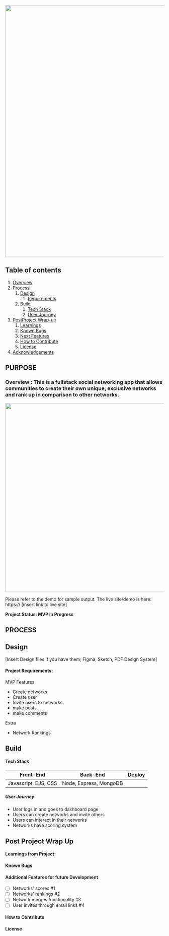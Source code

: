 

<!-- ![main](https://user-images.githubusercontent.com/102767737/194168278-bb7b3bf2-7b6c-400d-be97-334ab72ed4f7.png) -->



<img src="https://user-images.githubusercontent.com/102767737/198288317-e798e316-81e3-4918-9b1a-fc1185353b4f.png" width="800">



<!-- ![dashboard](https://user-images.githubusercontent.com/102767737/194168302-7ab3af2f-4fcf-4a80-896e-91373afa9713.png) -->

## Table of contents
1. [Overview](#overview)
2. [Process](#process)
    1. [Design](#design)
       1. [Requirements](#requirements)
    3. [Build](#build)
        1. [Tech Stack](#stack)
        2. [User Journey](#userjourney)
5. [PostProject Wrap-up](#post)
    1. [Learnings](#learnings)
    2. [Known Bugs](#bugs)
    3. [Next Features](#features)
    4. [How to Contribute](#contribute)
    5. [License](#license)
7. [Acknowledgements](#ack)

## PURPOSE
### Overview  <a name="overview"></a>: This is a fullstack social networking app that allows communities to create their own unique, exclusive networks and rank up in comparison to other networks. 

<img src="https://user-images.githubusercontent.com/102767737/198289134-9f75f93a-a760-4aae-b6c1-35df048a9d36.png" width="600">

Please refer to the demo for sample output. 
The live site/demo is here: https:// [insert link to live site]

**Project Status: MVP in Progress**


## PROCESS <a name="process"></a>
## Design <a name="design"></a>

[Insert Design files if you have them; Figma, Sketch, PDF Design System]




#### Project Requirements:  <a name="requirements"></a>

MVP Features 
- Create networks
- Create user
- Invite users to networks
- make posts 
- make comments


Extra
- Network Rankings
 




## Build <a name="build"></a>



#### Tech Stack <a name="stack"></a>

| Front-End | Back-End | Deploy |
| --- | --- | --- |
 | Javascript, EJS, CSS | Node, Express, MongoDB |



##### *User Journey* <a name="journey"></a>
- User logs in and goes to dashboard page 
- Users can create networks and invite others
- Users can interact in their networks
- Networks have scoring system 



## Post Project Wrap Up <a name="post"></a>


#### Learnings from Project:<a name="learnings"></a>





#### Known Bugs <a name="bugs"></a>



#### Additional Features for future Development <a name="features"></a>
- [ ] Networks' scores #1
- [ ] Networks' rankings #2
- [ ] Network merges functionality #3
- [ ] User invites through email links #4

#### How to Contribute <a name="Contribute"></a>

#### License <a name="license"></a>



